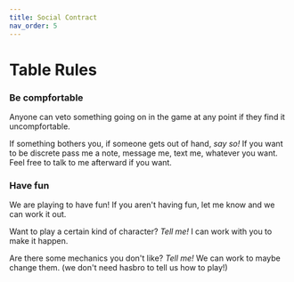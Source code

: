 ```yaml
---
title: Social Contract
nav_order: 5
---
```

# Table Rules

### Be compfortable

Anyone can veto something going on in the game at any point if they find it
uncompfortable. 

If something bothers you, if someone gets out of hand, *say so!*
If you want to be discrete pass me a note, message me, text me, whatever you
want. 
Feel free to talk to me afterward if you want.

### Have fun

We are playing to have fun!
If you aren't having fun, let me know and we can work it out.

Want to play a certain kind of character?
*Tell me!*
I can work with you to make it happen. 

Are there some mechanics you don't like?
*Tell me!*
We can work to maybe change them. 
(we don't need hasbro to tell us how to play!)
